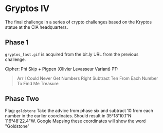 # Gryptos IV
The final challenge in a series of crypto challenges based on the Kryptos statue at the CIA headquarters.

## Phase 1
`gryptos_last.gif` is acquired from the bit.ly URL from the previous challenge.

Cipher: Phi Skip + Pigpen (Olivier Levasseur Variant)
PT:
>Arr I Could Never Get Numbers Right Subtract Ten From Each Number To Find Me Treasure

## Phase Two
Flag: `goldstone`
Take the advice from phase six and subtract 10 from each number in the earlier coordinates. Should result in 35°18'10.1"N 116°48'22.4"W. Google Mapsing these coordinates will show the word "Goldstone"

